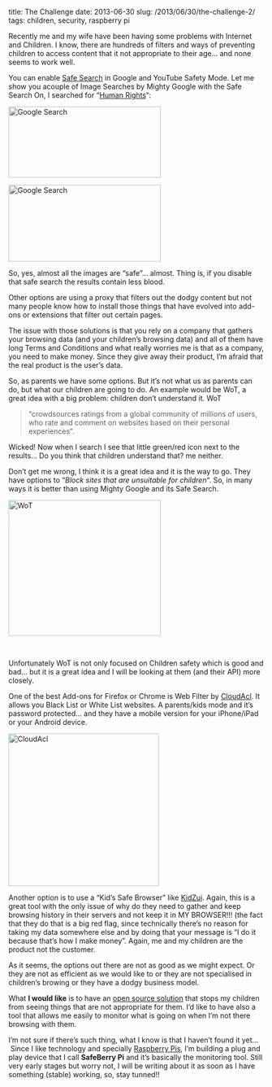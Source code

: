 title: The Challenge
date: 2013-06-30
slug: /2013/06/30/the-challenge-2/
tags: children, security, raspberry pi

Recently me and my wife have been having some problems with Internet and Children. I know, there are hundreds of filters and ways of preventing children to access content that it not appropriate to their age&#8230; and none seems to work well.

You can enable [Safe Search][1] in Google and YouTube Safety Mode. Let me show you acouple of Image Searches by Mighty Google with the Safe Search On, I searched for &#8220;[Human Rights][2]&#8220;:

[<img class="aligncenter size-medium wp-image-165" alt="Google Search" src="http://ivan.pedrazas.me/wp-content/uploads/2013/06/Selection_021-300x140.png" width="300" height="140" />][3]

[<img class="aligncenter size-medium wp-image-164" alt="Google Search" src="http://ivan.pedrazas.me/wp-content/uploads/2013/06/Selection_020-300x151.png" width="300" height="151" />][4]

So, yes, almost all the images are &#8220;safe&#8221;&#8230; almost. Thing is, if you disable that safe search the results contain less blood.

Other options are using a proxy that filters out the dodgy content but not many people know how to install those things that have evolved into add-ons or extensions that filter out certain pages.

The issue with those solutions is that you rely on a company that gathers your browsing data (and your children&#8217;s browsing data) and all of them have long Terms and Conditions and what really worries me is that as a company, you need to make money. Since they give away their product, I&#8217;m afraid that the real product is the user&#8217;s data.

So, as parents we have some options. But it&#8217;s not what us as parents can do, but what our children are going to do. An example would be WoT, a great idea with a big problem: children don&#8217;t understand it. WoT

> &#8220;crowdsources ratings from a global community of millions of users, who rate and comment on websites based on their personal experiences&#8221;.

Wicked! Now when I search I see that little green/red icon next to the results&#8230; Do you think that children understand that? me neither.

Don&#8217;t get me wrong, I think it is a great idea and it is the way to go. They have options to &#8220;_Block sites that are unsuitable for children_&#8220;. So, in many ways it is better than using Mighty Google and its Safe Search.

[<img class="aligncenter size-medium wp-image-167" alt="WoT" src="http://ivan.pedrazas.me/wp-content/uploads/2013/06/Screenshot-from-2013-06-30-233411-300x267.png" width="300" height="267" />][5]

&nbsp;

Unfortunately WoT is not only focused on Children safety which is good and bad&#8230; but it is a great idea and I will be looking at them (and their API) more closely.

One of the best Add-ons for Firefox or Chrome is Web Filter by [CloudAcl][6]. It allows you Black List or White List websites. A parents/kids mode and it&#8217;s password protected&#8230; and they have a mobile version for your iPhone/iPad or your Android device.

[<img class="aligncenter size-medium wp-image-173" alt="CloudAcl" src="http://ivan.pedrazas.me/wp-content/uploads/2013/06/Selection_022-296x300.png" width="296" height="300" />][7]

Another option is to use a &#8220;Kid&#8217;s Safe Browser&#8221; like [KidZui][8]. Again, this is a great tool with the only issue of why do they need to gather and keep browsing history in their servers and not keep it in MY BROWSER!!! (the fact that they do that is a big red flag, since technically there&#8217;s no reason for taking my data somewhere else and by doing that your message is &#8220;I do it because that&#8217;s how I make money&#8221;. Again, me and my children are the product not the customer.

As it seems, the options out there are not as good as we might expect. Or they are not as efficient as we would like to or they are not specialised in children&#8217;s browing or they have a dodgy business model.

What **I would like** is to have an <span style="text-decoration: underline;">open source solution</span> that stops my children from seeing things that are not appropriate for them. I&#8217;d like to have also a tool that allows me easily to monitor what is going on when I&#8217;m not there browsing with them.

I&#8217;m not sure if there&#8217;s such thing, what I know is that I haven&#8217;t found it yet&#8230;  Since I like technology and specially [Raspberry Pis][9], I&#8217;m building a plug and play device that I call **SafeBerry Pi** and it&#8217;s basically the monitoring tool. Still very early stages but worry not, I will be writing about it as soon as I have something (stable) working, so, stay tunned!!

&nbsp;

 [1]: http://www.google.com/preferences
 [2]: https://www.google.co.uk/search?hl=en&authuser=0&site=imghp&tbm=isch&source=hp&biw=1920&bih=990&q=human+rights
 [3]: http://ivan.pedrazas.me/wp-content/uploads/2013/06/Selection_021.png
 [4]: http://ivan.pedrazas.me/wp-content/uploads/2013/06/Selection_020.png
 [5]: http://ivan.pedrazas.me/wp-content/uploads/2013/06/Screenshot-from-2013-06-30-233411.png
 [6]: http://www.cloudacl.com/
 [7]: http://ivan.pedrazas.me/wp-content/uploads/2013/06/Selection_022.png
 [8]: http://www.kidzui.com/
 [9]: www.raspberrypi.org
